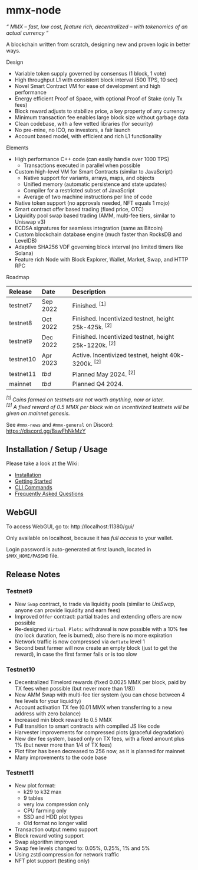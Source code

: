 # mmx-node

_“ MMX &ndash; fast, low cost, feature rich, decentralized &ndash; with tokenomics of an actual currency ”_

A blockchain written from scratch, designing new and proven logic in better ways.

Design
- Variable token supply governed by consensus (1 block, 1 vote)
- High throughput L1 with consistent block interval (500 TPS, 10 sec)
- Novel Smart Contract VM for ease of development and high performance
- Energy efficient Proof of Space, with optional Proof of Stake (only Tx fees)
- Block reward adjusts to stabilize price, a key property of any currency
- Minimum transaction fee enables large block size without garbage data
- Clean codebase, with a few vetted libraries (for security)
- No pre-mine, no ICO, no investors, a fair launch
- Account based model, with efficient and rich L1 functionality

Elements
- High performance C++ code (can easily handle over 1000 TPS)
  - Transactions executed in parallel when possible
- Custom high-level VM for Smart Contracts (similar to JavaScript)
  - Native support for variants, arrays, maps, and objects
  - Unified memory (automatic persistence and state updates)
  - Compiler for a restricted subset of JavaScript
  - Average of two machine instructions per line of code
- Native token support (no approvals needed, NFT equals 1 mojo)
- Smart contract offer based trading (fixed price, OTC)
- Liquidity pool swap based trading (AMM, multi-fee tiers, similar to Uniswap v3)
- ECDSA signatures for seamless integration (same as Bitcoin)
- Custom blockchain database engine (much faster than RocksDB and LevelDB)
- Adaptive SHA256 VDF governing block interval (no limited timers like Solana)
- Feature rich Node with Block Explorer, Wallet, Market, Swap, and HTTP RPC

Roadmap

| Release | Date | Description |
| :--- | :--- | :--- |
| testnet7 | Sep 2022 | Finished. <sup>[1]</sup> |
| testnet8 | Oct 2022 | Finished. Incentivized testnet, height 25k-425k. <sup>[2]</sup> |
| testnet9 | Dec 2022 | Finished. Incentivized testnet, height 25k-1220k. <sup>[2]</sup> |
| testnet10 | Apr 2023 | Active. Incentivized testnet, height 40k-3200k. <sup>[2]</sup> |
| testnet11 | _tbd_ | Planned May 2024. <sup>[2]</sup> |
| mainnet | _tbd_ | Planned Q4 2024. |

_<sup>[1]</sup> Coins farmed on testnets are not worth anything, now or later._\
_<sup>[2]</sup> A fixed reward of 0.5 MMX per block win on incentivized testnets will be given on mainnet genesis._

See `#mmx-news` and `#mmx-general` on Discord: https://discord.gg/BswFhNkMzY

## Installation / Setup / Usage

Please take a look at the Wiki:

- [Installation](https://github.com/madMAx43v3r/mmx-node/wiki/Installation)
- [Getting Started](https://github.com/madMAx43v3r/mmx-node/wiki/Getting-Started)
- [CLI Commands](https://github.com/madMAx43v3r/mmx-node/wiki/CLI-Commands)
- [Frequently Asked Questions](https://github.com/madMAx43v3r/mmx-node/wiki/Frequently-Asked-Questions)

## WebGUI

To access WebGUI, go to: http://localhost:11380/gui/

Only available on localhost, because it has _full access_ to your wallet.

Login password is auto-generated at first launch, located in `$MMX_HOME/PASSWD` file.

## Release Notes

### Testnet9

- New `Swap` contract, to trade via liquidity pools (similar to _UniSwap_, anyone can provide liquidity and earn fees)
- Improved `Offer` contract: partial trades and extending offers are now possible
- Re-designed `Virtual Plots`: withdrawal is now possible with a 10% fee (no lock duration, fee is burned), also there is no more expiration
- Network traffic is now compressed via `deflate` level 1
- Second best farmer will now create an empty block (just to get the reward), in case the first farmer fails or is too slow

### Testnet10

- Decentralized Timelord rewards (fixed 0.0025 MMX per block, paid by TX fees when possible (but never more than 1/8))
- New AMM Swap with multi-fee tier system (you can chose between 4 fee levels for your liquidity)
- Account activation TX fee (0.01 MMX when transferring to a new address with zero balance)
- Increased min block reward to 0.5 MMX
- Full transition to smart contracts with compiled JS like code
- Harvester improvements for compressed plots (graceful degradation)
- New dev fee system, based only on TX fees, with a fixed amount plus 1% (but never more than 1/4 of TX fees)
- Plot filter has been decreased to 256 now, as it is planned for mainnet
- Many improvements to the code base

### Testnet11

- New plot format:
  - k29 to k32 max
  - 9 tables
  - very low compression only
  - CPU farming only
  - SSD and HDD plot types
  - Old format no longer valid
- Transaction output memo support
- Block reward voting support
- Swap algorithm improved
- Swap fee levels changed to: 0.05%, 0.25%, 1% and 5%
- Using zstd compression for network traffic
- NFT plot support (testing only)

